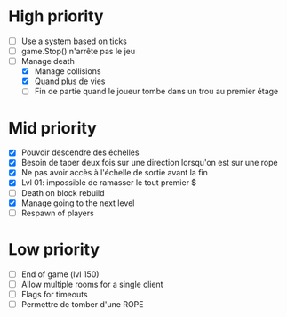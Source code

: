 # High priority

- [ ] Use a system based on ticks
- [ ] game.Stop() n'arrête pas le jeu
- [ ] Manage death
    - [x] Manage collisions
    - [x] Quand plus de vies
    - [ ] Fin de partie quand le joueur tombe dans un trou au premier étage

# Mid priority

- [x] Pouvoir descendre des échelles
- [x] Besoin de taper deux fois sur une direction lorsqu'on est sur une rope
- [x] Ne pas avoir accès à l'échelle de sortie avant la fin
- [x] Lvl 01: impossible de ramasser le tout premier $
- [ ] Death on block rebuild
- [x] Manage going to the next level
- [ ] Respawn of players

# Low priority

- [ ] End of game (lvl 150)
- [ ] Allow multiple rooms for a single client
- [ ] Flags for timeouts
- [ ] Permettre de tomber d'une ROPE
